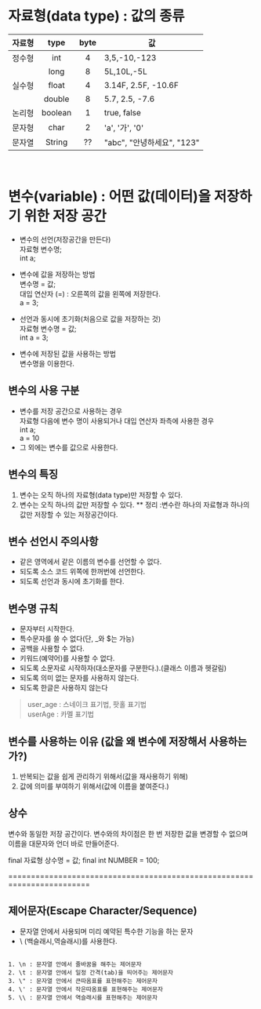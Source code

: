 # 자료형(data type) : 값의 종류

|자료형|type|byte|값|
|----|:---:|:---:|----|
|정수형|int|4|3,5,-10,-123|
||long|8|5L,10L,-5L|
|실수형|float|4|3.14F, 2.5F, -10.6F|
||double|8|5.7, 2.5, -7.6|
|논리형|boolean|1|true, false|
|문자형|char|2|'a', '가', '0'|
|문자열|String|??|"abc", "안녕하세요", "123"|

<br>

# 변수(variable)  : 어떤 값(데이터)을 저장하기 위한 저장 공간

- 변수의 선언(저장공간을 만든다) <br>
   자료형 변수명;<br>
   int a;

- 변수에 값을 저장하는 방법<br>
   변수명 = 값;<br>
   대입 연산자 (=)  : 오른쪽의 값을 왼쪽에 저장한다.<br>
   a = 3;

- 선언과 동시에 초기화(처음으로 값을 저장하는 것)<br>
   자료형 변수명 = 값;<br>
   int a = 3;

- 변수에 저장된 값을 사용하는 방법 <br>
   변수명을 이용한다.

## 변수의 사용 구분

   - 변수를 저장 공간으로 사용하는 경우<br>
      자료형 다음에 변수 명이 사용되거나 대입 연산자 좌측에 사용한 경우<br>
      int a;<br>
      a = 10
   - 그 외에는 변수를 값으로 사용한다.

##  변수의 특징

1. 변수는 오직 하나의 자료형(data type)만 저장할 수 있다.
2. 변수는 오직 하나의 값만 저장할 수 있다.
** 정리 :변수란 하나의 자료형과 하나의 값만 저장할 수 있는 저장공간이다.


##  변수 선언시 주의사항

- 같은 영역에서 같은 이름의 변수를 선언할 수 없다.
- 되도록 소스 코드 위쪽에 한꺼번에 선언한다.
- 되도록 선언과 동시에 초기화를 한다.

##  변수명 규칙

- 문자부터 시작한다.
- 특수문자를 쓸 수 없다(단, _와 $는 가능)
- 공백을 사용할 수 없다.
- 키워드(예약어)를 사용할 수 없다.
- 되도록 소문자로 시작하자(대소문자를 구분한다.).(클래스 이름과 헷갈림)
- 되도록 의미 없는 문자를 사용하지 않는다.
- 되도록 한글은 사용하지 않는다

>user_age : 스네이크 표기법, 팟홀 표기법 <br>
>userAge : 카멜 표기법


##  변수를 사용하는 이유 (값을 왜 변수에 저장해서 사용하는가?)

1. 반복되는 값을 쉽게 관리하기 위해서(값을 재사용하기 위해)
2. 값에 의미를 부여하기 위해서(값에 이름을 붙여준다.)


## 상수
변수와 동일한 저장 공간이다.
변수와의 차이점은 한 번 저장한 값을 변경할 수 없으며 이름을 대문자와 언더 바로 만들어준다.

final 자료형 상수명 = 값;
final int NUMBER = 100;

========================================================================

## 제어문자(Escape Character/Sequence)

- 문자열 안에서 사용되며 미리 예약된 특수한 기능을 하는 문자
- \ (백슬래시,역슬래시)를 사용한다.
<pre><code>
1. \n : 문자열 안에서 줄바꿈을 해주는 제어문자
2. \t : 문자열 안에서 일정 간격(tab)을 띄어주는 제어문자
3. \" : 문자열 안에서 큰따옴표를 표현해주는 제어문자
4. \' : 문자열 안에서 작은따옴표를 표현해주는 제어문자
5. \\ : 문자열 안에서 역슬래시를 표현해주는 제어문자
</code></pre>
